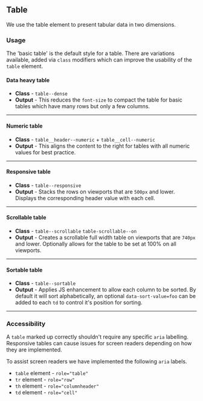 ## Table

We use the table element to present tabular data in two dimensions.

### Usage

The 'basic table' is the default style for a table. There are variations available, added via `class` modifiers which can improve the usability
of the `table` element.

#### Data heavy table 
- **Class** - `table--dense`
- **Output** - This reduces the `font-size` to compact the table for basic tables which have many rows but only a few columns.
---
#### Numeric table 
- **Class** - `table__header--numeric` + `table__cell--numeric`
- **Output** - This aligns the content to the right for tables with all numeric values for best practice.
---
#### Responsive table 
- **Class** - `table--responsive`
- **Output** - Stacks the rows on viewports that are `500px` and lower. Displays the corresponding header value with each cell.
---
#### Scrollable table 
- **Class** - `table--scrollable` `table-scrollable--on`
- **Output** - Creates a scrollable full width table on viewports that are `740px` and lower. Optionally allows for the table to be set at 100% on all viewports.
---
#### Sortable table 
- **Class** - `table--sortable` 
- **Output** - Applies JS enhancement to allow each column to be sorted. By default it will sort alphabetically, an optional `data-sort-value=foo` can be added to each `td` to control it's position for sorting.
---


### Accessibility

A `table` marked up correctly shouldn't require any specific `aria` labelling. Responsive tables can cause issues for screen readers depending on how they are implemented. 

To assist screen readers we have implemented the following `aria` labels.
- `table` element - `role="table"`
- `tr` element - `role="row"`
- `th` element - `role="columnheader"`
- `td` element - `role="cell"`

